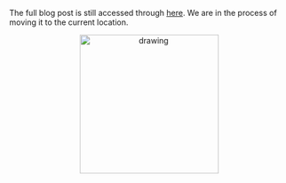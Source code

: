 The full blog post is still accessed through [here](https://www.1onepsilon.com/single-post/2017/08/19/Watch-Play-and-Explore-Mathematics). We are in the process of moving it to the current location.

<center>
 <img class = "blog-inline-image" src="https://es-app.com/assets/leo24m.jpg" alt="drawing" width="250px"/>
</center> 